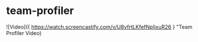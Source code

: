 # team-profiler

![Video]({ https://watch.screencastify.com/v/U8yfrtLKfefNpIjxuR26 } "Team Profiler Video)
